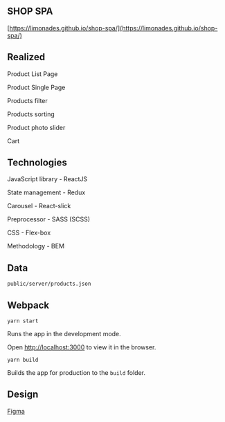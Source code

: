 ## SHOP SPA

[https://limonades.github.io/shop-spa/](https://limonades.github.io/shop-spa/)

## Realized

Product List Page

Product Single Page

Products filter

Products sorting

Product photo slider

Cart

## Technologies

JavaScript library - ReactJS

State management - Redux

Carousel - React-slick

Preprocessor - SASS (SCSS)

CSS - Flex-box

Methodology - BEM


## Data

`public/server/products.json`

## Webpack

`yarn start`

Runs the app in the development mode.

Open [http://localhost:3000](http://localhost:3000) to view it in the browser.

`yarn build`

Builds the app for production to the `build` folder.

## Design

[Figma](https://www.figma.com/file/fUa87CFCTw4swXLPMmu3TJ/Test-front-end-shop?node-id=0%3A2)

